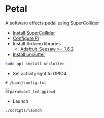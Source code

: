 # Petal
A software effects pedal using SuperCollider

- [Install SuperCollider](https://github.com/supercollider/supercollider/blob/develop/README_RASPBERRY_PI.md)
- [Configure Pi](https://madskjeldgaard.dk/posts/raspi4-notes/)
- Install Arduino libraries
  - [Adafruit_Seesaw >= 1.6.2](https://github.com/adafruit/Adafruit_Seesaw)
- [Install unclutter](https://sourceforge.net/projects/unclutter/)
```sh
sudo apt install unclutter
```
- Set activity light to GPIO4
```
# /boot/config.txt
...
dtparam=act_led_gpio=4
```
- Launch
```sh
./scripts/launch
```

